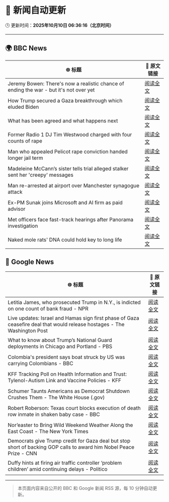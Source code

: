 # 🧠 新闻自动更新

🕒 更新时间：**2025年10月10日 06:36:16（北京时间）**

---

## 🌍 BBC News

| 🌐 标题 | 🔗 原文链接 |
|--------|-------------|
| Jeremy Bowen: There's now a realistic chance of ending the war - but it's not over yet | [阅读全文](https://www.bbc.com/news/articles/cn5q04yr345o?at_medium=RSS&at_campaign=rss) |
| How Trump secured a Gaza breakthrough which eluded Biden | [阅读全文](https://www.bbc.com/news/articles/cj3yke64vp6o?at_medium=RSS&at_campaign=rss) |
| What has been agreed and what happens next | [阅读全文](https://www.bbc.com/news/articles/cvgqx7ygq41o?at_medium=RSS&at_campaign=rss) |
| Former Radio 1 DJ Tim Westwood charged with four counts of rape | [阅读全文](https://www.bbc.com/news/articles/ckge5zrl69xo?at_medium=RSS&at_campaign=rss) |
| Man who appealed Pelicot rape conviction handed longer jail term | [阅读全文](https://www.bbc.com/news/articles/cq65e2jdd3lo?at_medium=RSS&at_campaign=rss) |
| Madeleine McCann’s sister tells trial alleged stalker sent her 'creepy' messages | [阅读全文](https://www.bbc.com/news/articles/cp3vg385jgko?at_medium=RSS&at_campaign=rss) |
| Man re-arrested at airport over Manchester synagogue attack | [阅读全文](https://www.bbc.com/news/articles/cz69q1p6376o?at_medium=RSS&at_campaign=rss) |
| Ex-PM Sunak joins Microsoft and AI firm as paid advisor | [阅读全文](https://www.bbc.com/news/articles/clyqe22pz81o?at_medium=RSS&at_campaign=rss) |
| Met officers face fast-track hearings after Panorama investigation | [阅读全文](https://www.bbc.com/news/articles/c1dqvp1exxxo?at_medium=RSS&at_campaign=rss) |
| Naked mole rats' DNA could hold key to long life | [阅读全文](https://www.bbc.com/news/articles/cz7rxy21lxwo?at_medium=RSS&at_campaign=rss) |

## 📰 Google News

| 🌐 标题 | 🔗 原文链接 |
|--------|-------------|
| Letitia James, who prosecuted Trump in N.Y., is indicted on one count of bank fraud - NPR | [阅读全文](https://news.google.com/rss/articles/CBMigAFBVV95cUxQNlVHVkwzcHFfUHVGR0Uya3VJNTVFNkJFWmdWYnN4aGltZGc5QUFRZ1dDNWl3bmxkdmt4c2RwbUtsYXRaVU1LanNGcWl0U0ItYms1MUNaaGJOSWlCQjFMQ0VCbmZZeFAyLW9Fd0FJdk1BamxsajZoaDVIVmZoSzBfSg?oc=5) |
| Live updates: Israel and Hamas sign first phase of Gaza ceasefire deal that would release hostages - The Washington Post | [阅读全文](https://news.google.com/rss/articles/CBMijwFBVV95cUxNZ0thZzJMSDRQMUtNRXUzMVJvLXQ3UVRnVVYwdUNnRXZ4ek5JMzlBVjB1RV9QbkFPc2Vsb0Y4cDNCT2pxV3ctcEtQdXRrWGJVM2VMZXl3S2F5LUZSOHRkQjN3dkVncGtZWjlUV1diaEJYd1c0SmJnVTVjYjg3clhEVWswZ1gzNmJZMS0tbTZZTQ?oc=5) |
| What to know about Trump’s National Guard deployments in Chicago and Portland - PBS | [阅读全文](https://news.google.com/rss/articles/CBMisgFBVV95cUxPdXFFSG9aOElxbldETU90UVFEdHJuNEJfc0dZQm4xT0JLaWQ5MjhtSWJsaTdnZnNFd256MUdadk00VWI1RjFqSkh5OEtONDlNOXVQX3ktVUJNVURmMUt2alBVTU1OSnRKZzBGa1dZUWFLb3ZJcmVIR0xXWWx4RTc5LTNUN0VwbG1MSEVmTmtrVk0tSTRTdzBjSUpVVFJSb0lsclRhRE9KS3g2U3cxT1FQTGZB?oc=5) |
| Colombia's president says boat struck by US was carrying Colombians - BBC | [阅读全文](https://news.google.com/rss/articles/CBMiWkFVX3lxTE5oWmFsUXF4c1UtRURoa1V5ZnBrZXpqT01OUHhIYVJjd19jOVd5TFprb1k5OVlFT0FOZWtaOGUwZU4yY0lUSnJLQVlmOFpMYXc3SGV1VFlDQUZJUdIBX0FVX3lxTE5LSVV4dDdBSEUyLVdhLXpFTlNNTnd2RFE0MEVGQU8yZjdVM3lUQjZwT3pBLUlERThybmhyeGxGQXUtWDNjeXNyaEF6bHlnM1FycTF1b21fTVFwTmhvSWM0?oc=5) |
| KFF Tracking Poll on Health Information and Trust: Tylenol-Autism Link and Vaccine Policies - KFF | [阅读全文](https://news.google.com/rss/articles/CBMixAFBVV95cUxORW9UTXpjVFZWb1J0UkJ5X1pFMG8tTENLdkpzb0VsUkFSOHVpdHE0bERiX21vXzlDZk9xVnNtbndWR3Z4T192LXhka2FkY1RJa0JfNVM4TUJYaXFLalZnY0RNcGF2V1l1VnVoSmN1VjlQc3cxbVZxX0ZSMWVjYm9qRGIyQUh6ZEJrbVQ0bHdZY2g4TTJ3UkhqeTM2cjduNWNGUTVHVkhIaWdNV1BfRHBuVlowejVjaVA1WXphVTNqVk9teW9N?oc=5) |
| Schumer Taunts Americans as Democrat Shutdown Crushes Them - The White House (.gov) | [阅读全文](https://news.google.com/rss/articles/CBMipgFBVV95cUxOQ3VmdjdKZHM5ZEQ0cXFNNXdGVE5GVUw2Y3I3eXpkTHpVN1ZZX0NKdzNSMk5rak9CMnNJTk9TYzR4eFludjdUZVFkUlRiLUJ0N0loOE1IZlRvOHpZcHlSaDNELWRkbU1jbUJuazJWTFRFd1k2Z01BME1fRzY5MjFxQ25MVnQySEczUWJDTzFOSHhGZS1wdEYtaC1mVjc4V1NzMzZTbXB3?oc=5) |
| Robert Roberson: Texas court blocks execution of death row inmate in shaken baby case - BBC | [阅读全文](https://news.google.com/rss/articles/CBMiWkFVX3lxTFBVOGtqZmdiXzViZnRxZjdJYXdQRzVmbFpIVHRUUlhaWHhHOXRWdFA4Q2N0U0VXcHhuTWVoRjVZeEpodENFb2xtR3p0bV9VU3pTSzd2VlVEd1FaUdIBX0FVX3lxTE9NNThxaTJSYUxIalVHVk1pdm5NMUc3Qzg4Ml9zLUs5bWVrdVRSbnFpR0hjcWlsZ3M2Q3RTNVlTQzNhTXpfay1JeXhwMWt1OUVMaWIwbDNIU3N6MmkxX2o0?oc=5) |
| Nor’easter to Bring Wild Weekend Weather Along the East Coast - The New York Times | [阅读全文](https://news.google.com/rss/articles/CBMijwFBVV95cUxPdXZvQU5xOGNlZHUxUGVqZEFlTkM4MmhPQURsVEtxNWZnVkdxZ0dGLVBIWlNQb0NRZ1lNSUVTcWU1eG1lUW1lWk1LcElJdFhBakp6N1E4dlJNNE1JTDJVSVplb3k5YXgtYzROWElPQktUNWVZNDI4dVJEWkgwV3FWeGdTQ0Z4Z3FUZV9saUd2VQ?oc=5) |
| Democrats give Trump credit for Gaza deal but stop short of backing GOP calls to award him Nobel Peace Prize - CNN | [阅读全文](https://news.google.com/rss/articles/CBMilAFBVV95cUxOM2VxYUFhanZGajFRZERSRE9FM1pRV2phelEyWHozSlZMazAwSVBGenhxOVJOdTFoSVBqZ2dxLTNtODF0NjhIMFJZTE1YWnpTdVVSLU85UzFjemJGaDUwZ21xdU1YLXIyTXFaTmwzU1lXajNYQzktRjJEaWt1aFZOSW5pejVzUHdxcUNuNGNTN09JY3kt?oc=5) |
| Duffy hints at firing air traffic controller ‘problem children’ amid continuing delays - Politico | [阅读全文](https://news.google.com/rss/articles/CBMilwFBVV95cUxQMXhCcmQ5M1JtYUFwWEQ2bVdnN2xPSWhyT09zUUpzMkI1OVdKTVJSMEV0dXh1d1NndVRTM0FMUy1oWmJWaEZHWGIzNHVFMDlDRlZsQVFCSHFhNzVPLVJuQTN6aGJBRVZabjQ3dEZtaUEwODVRajU3TE84Uy10RVlWOHNlUjV4NTJEVmFCN2NrRzducWV1X204?oc=5) |

---
> 本页面内容来自公开的 BBC 和 Google 新闻 RSS 源，每 10 分钟自动更新。